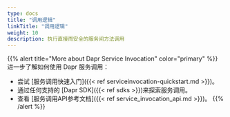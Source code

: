 ```yaml
---
type: docs
title: "调用逻辑"
linkTitle: "调用逻辑"
weight: 10
description: 执行直接而安全的服务间方法调用
---
```


{{% alert title="More about Dapr Service Invocation" color="primary" %}}
 进一步了解如何使用 Dapr 服务调用：
 - 尝试 [服务调用快速入门]({{< ref serviceinvocation-quickstart.md >}})。
 - 通过任何支持的 [Dapr SDK]({{< ref sdks >}})来探索服务调用。
 - 查看 [服务调用API参考文档]({{< ref service_invocation_api.md >}})。
{{% /alert %}}